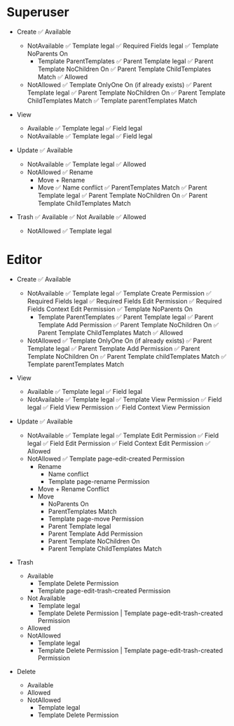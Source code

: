 Superuser
=========
- Create
  ✅ Available
  - NotAvailable
    ✅ Template legal
    ✅ Required Fields legal
    ✅ Template NoParents On
    - Template ParentTemplates
      ✅ Parent Template legal
      ✅ Parent Template NoChildren On
      ✅ Parent Template ChildTemplates Match
  ✅ Allowed
  - NotAllowed
    ✅ Template OnlyOne On (if already exists)
    ✅ Parent Template legal
    ✅ Parent Template NoChildren On
    ✅ Parent Template ChildTemplates Match
    ✅ Template parentTemplates Match

- View
  - Available
    ✅ Template legal
    ✅ Field legal
  - NotAvailable
    ✅ Template legal
    ✅ Field legal

- Update
  ✅ Available
  - NotAvailable
    ✅ Template legal
  ✅ Allowed
  - NotAllowed
    ✅ Rename
    - Move + Rename
    - Move
      ✅ Name conflict
      ✅ ParentTemplates Match
      ✅ Parent Template legal
      ✅ Parent Template NoChildren On
      ✅ Parent Template ChildTemplates Match

- Trash
  ✅ Available
  ✅ Not Available
  ✅ Allowed
  - NotAllowed
    ✅ Template legal

Editor
======
- Create
  ✅ Available
  - NotAvailable
    ✅ Template legal
    ✅ Template Create Permission
    ✅ Required Fields legal
    ✅ Required Fields Edit Permission
    ✅ Required Fields Context Edit Permission
    ✅ Template NoParents On
    - Template ParentTemplates
      ✅ Parent Template legal
      ✅ Parent Template Add Permission
      ✅ Parent Template NoChildren On
      ✅ Parent Template ChildTemplates Match
  ✅ Allowed
  - NotAllowed
    ✅ Template OnlyOne On (if already exists)
    ✅ Parent Template legal
    ✅ Parent Template Add Permission
    ✅ Parent Template NoChildren On
    ✅ Parent Template childTemplates Match
    ✅ Template parentTemplates Match

- View
  - Available
    ✅ Template legal
    ✅ Field legal
  - NotAvailable
    ✅ Template legal
    ✅ Template View Permission
    ✅ Field legal
    ✅ Field View Permission
    ✅ Field Context View Permission

- Update
  ✅ Available
  - NotAvailable
    ✅ Template legal
    ✅ Template Edit Permission
    ✅ Field legal
    ✅ Field Edit Permission
    ✅ Field Context Edit Permission
  ✅ Allowed
  - NotAllowed
    ✅ Template page-edit-created Permission
    - Rename
      - Name conflict
      - Template page-rename Permission
    - Move + Rename Conflict
    - Move
      - NoParents On
      - ParentTemplates Match
      - Template page-move Permission
      - Parent Template legal
      - Parent Template Add Permission
      - Parent Template NoChildren On
      - Parent Template ChildTemplates Match

- Trash
  - Available
    - Template Delete Permission
    - Template page-edit-trash-created Permission
  - Not Available
    - Template legal
    - Template Delete Permission | Template page-edit-trash-created Permission
  - Allowed
  - NotAllowed
    - Template legal
    - Template Delete Permission | Template page-edit-trash-created Permission

- Delete
  - Available
  - Allowed
  - NotAllowed
    - Template legal
    - Template Delete Permission